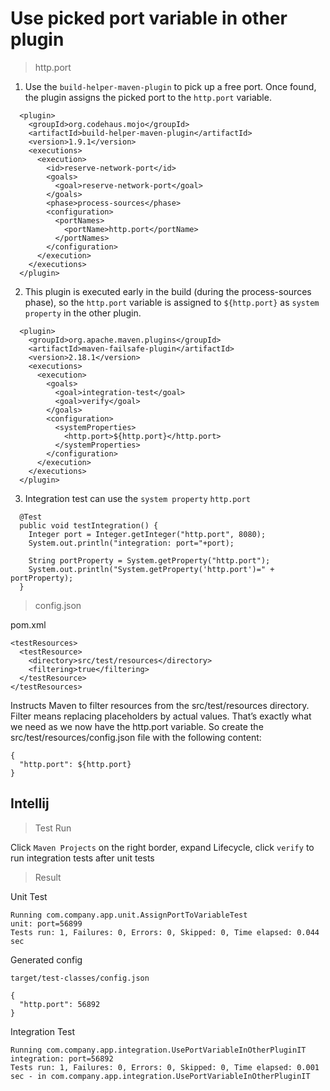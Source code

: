 # Use picked port variable in other plugin

> http.port

1. Use the `build-helper-maven-plugin` to pick up a free port.
Once found, the plugin assigns the picked port to the `http.port` variable.

```
  <plugin>
    <groupId>org.codehaus.mojo</groupId>
    <artifactId>build-helper-maven-plugin</artifactId>
    <version>1.9.1</version>
    <executions>
      <execution>
        <id>reserve-network-port</id>
        <goals>
          <goal>reserve-network-port</goal>
        </goals>
        <phase>process-sources</phase>
        <configuration>
          <portNames>
            <portName>http.port</portName>
          </portNames>
        </configuration>
      </execution>
    </executions>
  </plugin>
```

2. This plugin is executed early in the build (during the process-sources phase), 
so the `http.port` variable is assigned to `${http.port}` as `system property` in the other plugin.

```
  <plugin>
    <groupId>org.apache.maven.plugins</groupId>
    <artifactId>maven-failsafe-plugin</artifactId>
    <version>2.18.1</version>
    <executions>
      <execution>
        <goals>
          <goal>integration-test</goal>
          <goal>verify</goal>
        </goals>
        <configuration>
          <systemProperties>
            <http.port>${http.port}</http.port>
          </systemProperties>
        </configuration>
      </execution>
    </executions>
  </plugin>
```

3. Integration test can use the `system property` `http.port`

```
  @Test
  public void testIntegration() {
    Integer port = Integer.getInteger("http.port", 8080);
    System.out.println("integration: port="+port);

    String portProperty = System.getProperty("http.port");
    System.out.println("System.getProperty('http.port')=" + portProperty);
  }
```

> config.json

pom.xml

```
<testResources>
  <testResource>
    <directory>src/test/resources</directory>
    <filtering>true</filtering>
  </testResource>
</testResources>
```

Instructs Maven to filter resources from the src/test/resources directory. 
Filter means replacing placeholders by actual values. 
That’s exactly what we need as we now have the http.port variable. 
So create the src/test/resources/config.json file with the following content:

```
{
  "http.port": ${http.port}
}
```

## Intellij 

> Test Run

Click `Maven Projects` on the right border, expand Lifecycle, click `verify` to run integration tests after unit tests

> Result

Unit Test

```
Running com.company.app.unit.AssignPortToVariableTest
unit: port=56899
Tests run: 1, Failures: 0, Errors: 0, Skipped: 0, Time elapsed: 0.044 sec
```

Generated config

`target/test-classes/config.json`

```
{
  "http.port": 56892
}
```

Integration Test

```
Running com.company.app.integration.UsePortVariableInOtherPluginIT
integration: port=56892
Tests run: 1, Failures: 0, Errors: 0, Skipped: 0, Time elapsed: 0.001 sec - in com.company.app.integration.UsePortVariableInOtherPluginIT
```
